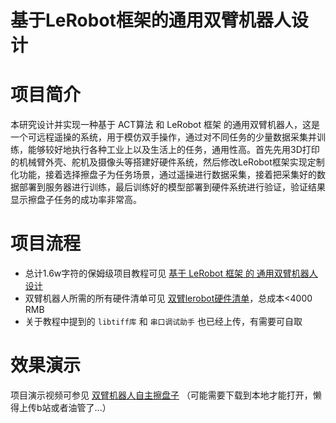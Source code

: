 # 基于LeRobot框架的通用双臂机器人设计

# 项目简介
本研究设计并实现一种基于 ACT算法 和 LeRobot 框架 的通用双臂机器人，这是一个可远程遥操的系统，用于模仿双手操作，通过对不同任务的少量数据采集并训练，能够较好地执行各种工业上以及生活上的任务，通用性高。首先先用3D打印的机械臂外壳、舵机及摄像头等搭建好硬件系统，然后修改LeRobot框架实现定制化功能，接着选择擦盘子为任务场景，通过遥操进行数据采集，接着把采集好的数据部署到服务器进行训练，最后训练好的模型部署到硬件系统进行验证，验证结果显示擦盘子任务的成功率非常高。



# 项目流程

- 总计1.6w字符的保姆级项目教程可见 [基于 LeRobot 框架 的 通用双臂机器人设计](./基于LeRobot框架的通用双臂机器人设计.md)
- 双臂机器人所需的所有硬件清单可见 [双臂lerobot硬件清单](./双臂lerobot硬件清单.xlsx)，总成本<4000 RMB
- 关于教程中提到的 `libtiff库` 和 `串口调试助手` 也已经上传，有需要可自取



# 效果演示
项目演示视频可参见 [双臂机器人自主擦盘子](./双臂机器人自主擦盘子.mp4)
（可能需要下载到本地才能打开，懒得上传b站或者油管了...）
